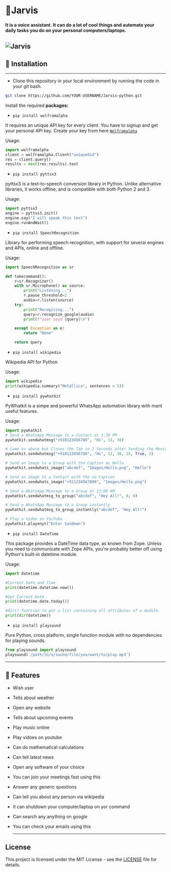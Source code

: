 # 🤖Jarvis

#### It is a voice assistant. It can do a lot of cool things and automate your daily tasks you do on your personal computers/laptops.

![Jarvis](https://wallpapercave.com/wp/wp1913282.jpg)
  ---

## 📃 Installation
---
* Clone this repository in your local environment by running the code in your git bash.
  
```bash
git clone https://github.com/YOUR-USERNAME/Jarvis-python.git
```

Install the required **packages:**

* `pip install wolframalpha`

It requires an unique API key for every client. You have to signup and get your personal API key. Create your key from here [`Wolframalpha`](https://developer.wolframalpha.com/portal/myapps/)

Usage:

```python
import wolframalpha
client = wolframalpha.Client("uniquedid")
res = client.query()
results = next(res.results).text
```


* `pip install pyttsx3`

pyttsx3 is a text-to-speech conversion library in Python. Unlike alternative libraries, it works offline, and is compatible with both Python 2 and 3.

Usage:

``` python
import pyttsx3
engine = pyttsx3.init()
engine.say("I will speak this text")
engine.runAndWait()
```

* `pip install SpeechRecognition`

Library for performing speech recognition, with support for several engines and APIs, online and offline.

Usage:
``` python
import SpeechRecognition as sr

def takecommand():                   
    r=sr.Recognizer()
    with sr.Microphone() as source:
        print("Listening...")
        r.pause_threshold=2
        audio=r.listen(source)
    try:
        print("Recogizing...")
        query=r.recognize_google(audio)
        print(f"user Said {query}\n")

    except Exception as e:
        return "None"

    return query
```

* `pip install wikipedia`
  
Wikipedia API for Python

Usage:

```python
import wikipedia
print(wikipedia.summary("Metallica", sentences = 5))
```

* `pip install pywhatkit`
  
PyWhatkit is a simpe and powerful WhatsApp automation library with mant useful features.

Usage:

```python
import pywhatkit
# Send a WhatsApp Message to a Contact at 1:30 PM
pywhatkit.sendwhatmsg("+910123456789", "Hi", 13, 30)

# Same as above but Closes the Tab in 2 Seconds after Sending the Message
pywhatkit.sendwhatmsg("+910123456789", "Hi", 13, 30, 15, True, 2)

# Send an Image to a Group with the Caption as Hello
pywhatkit.sendwhats_image("abcdef", "Images/Hello.png", "Hello")

# Send an Image to a Contact with the no Caption
pywhatkit.sendwhats_image("+911234567890", "Images/Hello.png")

# Send a WhatsApp Message to a Group at 12:00 AM
pywhatkit.sendwhatmsg_to_group("abcdef", "Hey All!", 0, 0)

# Send a WhatsApp Message to a Group instantly
pywhatkit.sendwhatmsg_to_group_instantly("abcdef", "Hey All!")

# Play a Video on YouTube
pywhatkit.playonyt("Enter Sandman")
```

* `pip install DateTime`

This package provides a DateTime data type, as known from Zope. Unless you need to communicate with Zope APIs, you're probably better off using Python's built-in datetime module.

Usage:
```python
import datetime

#Current Date and Time
print(datetime.datetime.now())

#Get Current Date
print(datetime.date.today())

#dir() function to get a list containing all attributes of a module.
print(dir(datetime))
```


* `pip install playsound`

Pure Python, cross platform, single function module with no dependencies for playing sounds.

```python
from playsound import playsound
playsound('/path/to/a/sound/file/you/want/to/play.mp3')
```
---
## 🏹 Features
- Wish user
- Tells about weather
- Open any website
- Tells about upcoming events
- Play music online
- Play vidoes on youtube
- Can do mathematical calculations
- Can tell latest news
- Open any software of your choice
- You can join your meetings fast using this
- Answer any generic questions
- Can tell you about any person via wikipedia
- It can shutdown your computer/laptop on yor command
- Can search any anything on google
- You can check your emails using this

  ---

## License

This project is licensed under the MIT License - see the [LICENSE](LICENSE) file for details.
